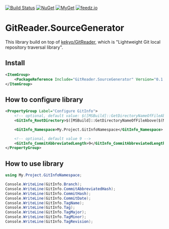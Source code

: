 [![Build Status](https://github.com/aviationexam/git-reader-source-generator/actions/workflows/build.yml/badge.svg?branch=main)](https://github.com/aviationexam/git-reader-source-generator/actions/workflows/build.yml)
[![NuGet](https://img.shields.io/nuget/v/GitReader.SourceGenerator.svg?style=flat-square&label=nuget)](https://www.nuget.org/packages/GitReader.SourceGenerator/)
[![MyGet](https://img.shields.io/myget/git-reader-source-generator/vpre/GitReader.SourceGenerator?label=MyGet)](https://www.myget.org/feed/git-reader-source-generator/package/nuget/GitReader.SourceGenerator)
[![feedz.io](https://img.shields.io/badge/endpoint.svg?url=https%3A%2F%2Ff.feedz.io%2Faviationexam%2Fgit-reader-source-generator%2Fshield%2FGitReader.SourceGenerator%2Flatest&label=GitReader.SourceGenerator)](https://f.feedz.io/aviationexam/git-reader-source-generator/packages/GitReader.SourceGenerator/latest/download)

# GitReader.SourceGenerator

This library build on top of [kekyo/GitReader](https://github.com/kekyo/GitReader), which is "Lightweight Git local repository traversal library".

## Install
```xml
<ItemGroup>
    <PackageReference Include="GitReader.SourceGenerator" Version="0.1.0" OutputItemType="Analyzer" ReferenceOutputAssembly="false" PrivateAssets="all" />
</ItemGroup>
```

## How to configure library

```xml
<PropertyGroup Label="Configure GitInfo">
    <!-- optional, default value: $([MSBuild]::GetDirectoryNameOfFileAbove($(MSBuildProjectDirectory), '.gitignore')) -->
    <GitInfo_RootDirectory>$([MSBuild]::GetDirectoryNameOfFileAbove($(MSBuildProjectDirectory), 'My.Project.sln'))\..\.git</GitInfo_RootDirectory>

    <GitInfo_Namespace>My.Project.GitInfoNamespace</GitInfo_Namespace>

    <!-- optional, default value 9 -->
    <GitInfo_CommitAbbreviatedLength>9</GitInfo_CommitAbbreviatedLength>
</PropertyGroup>
```

## How to use library

```cs
using My.Project.GitInfoNamespace;

Console.WriteLine(GitInfo.Branch);
Console.WriteLine(GitInfo.CommitAbbreviatedHash);
Console.WriteLine(GitInfo.CommitHash);
Console.WriteLine(GitInfo.CommitDate);
Console.WriteLine(GitInfo.TagName);
Console.WriteLine(GitInfo.Tag);
Console.WriteLine(GitInfo.TagMajor);
Console.WriteLine(GitInfo.TagMinor);
Console.WriteLine(GitInfo.TagRevision);
```
